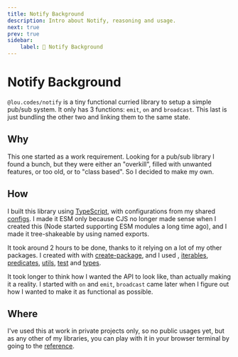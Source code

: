 ```yaml
---
title: Notify Background
description: Intro about Notify, reasoning and usage.
next: true
prev: true
sidebar:
    label: 📣 Notify Background
---
```


# Notify Background

`@lou.codes/notify` is a tiny functional curried library to setup a simple
pub/sub system. It only has 3 functions: `emit`, `on` and `broadcast`. This last
is just bundling the other two and linking them to the same state.

## Why

This one started as a work requirement. Looking for a pub/sub library I found a
bunch, but they were either an "overkill", filled with unwanted features, or too
old, or to "class based". So I decided to make my own.

## How

I built this library using [TypeScript][typescript], with configurations from my
shared [configs][configs]. I made it ESM only because CJS no longer made sense
when I created this (Node started supporting ESM modules a long time ago), and I
made it tree-shakeable by using named exports.

It took around 2 hours to be done, thanks to it relying on a lot of my other
packages. I created with with [create-package][create-package], and I used ,
[iterables][iterables], [predicates][predicates], [utils][utils], [test][test]
and [types][types].

It took longer to think how I wanted the API to look like, than actually making
it a reality. I started with `on` and `emit`, `broadcast` came later when I
figure out how I wanted to make it as functional as possible.

## Where

I've used this at work in private projects only, so no public usages yet, but as
any other of my libraries, you can play with it in your browser terminal by
going to the [reference][reference].

<!-- Reference -->

[configs]: ../lou_codes_configs/
[typescript]: https://npm.im/typescript
[create-package]: ../lou_codes_create_package/
[iterables]: ../lou_codes_iterables/
[predicates]: ../lou_codes_predicates/
[utils]: ../lou_codes_utils/
[test]: ../lou_codes_test/
[types]: ../lou_codes_types/
[reference]: /libraries/lou_codes_notify/
